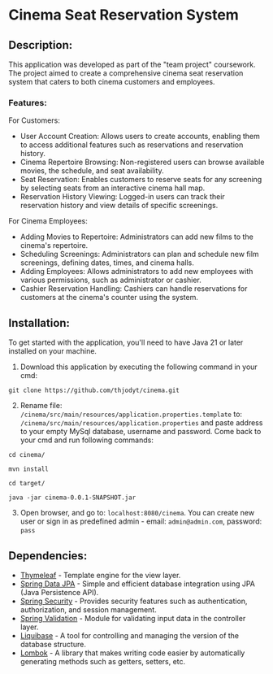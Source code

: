 # Cinema Seat Reservation System

## Description:

This application was developed as part of the "team project" coursework. The project aimed to create a comprehensive cinema seat reservation system that caters to both cinema customers and employees.

### Features:

For Customers:

* User Account Creation:
  Allows users to create accounts, enabling them to access additional features such as reservations and reservation history.
* Cinema Repertoire Browsing:
  Non-registered users can browse available movies, the schedule, and seat availability.
* Seat Reservation:
  Enables customers to reserve seats for any screening by selecting seats from an interactive cinema hall map.
* Reservation History Viewing:
  Logged-in users can track their reservation history and view details of specific screenings.

For Cinema Employees:
* Adding Movies to Repertoire:
  Administrators can add new films to the cinema's repertoire.
* Scheduling Screenings:
  Administrators can plan and schedule new film screenings, defining dates, times, and cinema halls.
* Adding Employees:
  Allows administrators to add new employees with various permissions, such as administrator or cashier.
* Cashier Reservation Handling:
  Cashiers can handle reservations for customers at the cinema's counter using the system.


## Installation:

To get started with the application, you'll need to have Java 21 or later installed on your machine.

1. Download this application by executing the following command in your cmd:

`git clone https://github.com/thjodyt/cinema.git`

2. Rename file: `/cinema/src/main/resources/application.properties.template` to: `/cinema/src/main/resources/application.properties` and paste address to your empty MySql database, username and password. Come back to your cmd and run following commands:

`cd cinema/`

`mvn install`

`cd target/`

`java -jar cinema-0.0.1-SNAPSHOT.jar`

3. Open browser, and go to: `localhost:8080/cinema`. You can create new user or sign in as predefined admin - email: `admin@admin.com`, password: `pass`

## Dependencies:

- [Thymeleaf](https://www.thymeleaf.org/) - Template engine for the view layer.
- [Spring Data JPA](https://spring.io/projects/spring-data-jpa) - Simple and efficient database integration using JPA (Java Persistence API).
- [Spring Security](https://spring.io/projects/spring-security) - Provides security features such as authentication, authorization, and session management.
- [Spring Validation](https://docs.spring.io/spring-framework/docs/current/reference/html/web.html#mvc-ann-form-validation) - Module for validating input data in the controller layer.
- [Liquibase](https://www.liquibase.org/) - A tool for controlling and managing the version of the database structure.
- [Lombok](https://projectlombok.org/) - A library that makes writing code easier by automatically generating methods such as getters, setters, etc.
